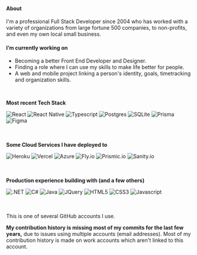 #### About

I'm a professional Full Stack Developer since 2004 who has worked with a variety of organizations from large fortune 500 companies, to non-profits, and even my own local small business.


#### I’m currently working on ####
* Becoming a better Front End Developer and Designer.
* Finding a role where I can use my skills to make life better for people.
* A web and mobile project linking a person's identity, goals, timetracking and organization skills.

<br>

**Most recent Tech Stack**
<div display='flex'>
  <img src='https://img.shields.io/badge/React-20232A?style=for-the-badge&logo=react&logoColor=61DAFB' alt='React'/>
  <img src='https://img.shields.io/badge/React_Native-20232A?style=for-the-badge&logo=react&logoColor=61DAFB' alt='React Native'/>
  <img src='https://img.shields.io/badge/TypeScript-007ACC?style=for-the-badge&logo=typescript&logoColor=white' alt='Typescript'/>  
  <img src='https://img.shields.io/badge/PostgreSQL-316192?style=for-the-badge&logo=postgresql&logoColor=white' alt='Postgres'/>            
  <img src='https://img.shields.io/badge/SQLite-07405E?style=for-the-badge&logo=sqlite&logoColor=white' alt='SQLite'/>  
  <img src='https://img.shields.io/badge/Prisma-3982CE?style=for-the-badge&logo=Prisma&logoColor=white' alt='Prisma'/>  
  <img src='https://img.shields.io/badge/Figma-F24E1E?style=for-the-badge&logo=figma&logoColor=white' alt='Figma'/>  
  <img src='' alt=''/>    
</div>

<br>
<br>

**Some Cloud Services I have deployed to**
<div display='flex'>
  <img src='https://img.shields.io/badge/Heroku-430098?style=for-the-badge&logo=heroku&logoColor=white' alt='Heroku'/>
  <img src='https://img.shields.io/badge/Vercel-000000?style=for-the-badge&logo=vercel&logoColor=white' alt='Vercel'/>  
  <img src='https://img.shields.io/badge/Microsoft_Azure-0089D6?style=for-the-badge&logo=microsoft-azure&logoColor=white' alt='Azure'/>  
  <img src='https://img.shields.io/badge/-Fly.io-%237c3aed?style=for-the-badge' alt='Fly.io'/>  
  <img src='https://img.shields.io/badge/-Prismic.io-000?style=for-the-badge' alt='Prismic.io'/>    
  <img src='https://img.shields.io/badge/-Sanity.io-f03e2f?style=for-the-badge' alt='Sanity.io'/>      
</div>

<br>
<br>

**Production experience building with (and a few others)**
<div display='flex'>
  <img src='https://img.shields.io/badge/.NET-5C2D91?style=for-the-badge&logo=.net&logoColor=white' alt='.NET'/>
  <img src='https://img.shields.io/badge/C%23-239120?style=for-the-badge&logo=c-sharp&logoColor=white' alt='C#'/>  
  <img src='https://img.shields.io/badge/Java-ED8B00?style=for-the-badge&logo=openjdk&logoColor=white' alt='Java'/>      
  <img src='https://img.shields.io/badge/jQuery-0769AD?style=for-the-badge&logo=jquery&logoColor=white' alt='JQuery'/>        
  <img src='https://img.shields.io/badge/HTML5-E34F26?style=for-the-badge&logo=html5&logoColor=white' alt='HTML5'/>        
  <img src='https://img.shields.io/badge/CSS3-1572B6?style=for-the-badge&logo=css3&logoColor=white' alt='CSS3'/>        
  <img src='https://img.shields.io/badge/JavaScript-F7DF1E?style=for-the-badge&logo=javascript&logoColor=black' alt='Javascript'/>      
</div>
 


<br>
<br>
 
This is one of several GitHub accounts I use.  

**My contribution history is missing most of my commits for the last few years,** due to issues using multiple accounts (email addresses).  Most of my contribution history is made on work accounts which aren't linked to this account.
 

<!--
**bissenj/bissenj** is a ✨ _special_ ✨ repository because its `README.md` (this file) appears on your GitHub profile.

Cloud:  Fly.io
Next up:  Sanity.io

Here are some ideas to get you started:  https://gist.github.com/rxaviers/7360908

- 🔭 I’m currently working on ...
- 🌱 I’m currently learning ...
- 👯 I’m looking to collaborate on ...
- 🤔 I’m looking for help with ...
- 💬 Ask me about ...
- 📫 How to reach me: ...
- 😄 Pronouns: ...
- ⚡ Fun fact: ...

<img src='' alt=''/>  

Badges
https://dev.to/envoy_/150-badges-for-github-pnk
https://shields.io/
https://simpleicons.org/?q=react


-->
